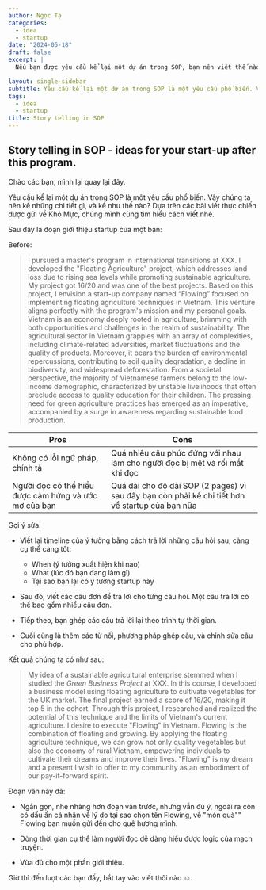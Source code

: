 ```yaml
---
author: Ngọc Tạ
categories:
  - idea
  - startup
date: "2024-05-18"
draft: false 
excerpt: |
  Nếu bạn được yêu cầu kể lại một dự án trong SOP, bạn nên viết thế nào? Bài viết này sẽ giúp bạn giải đáp thắc mắc đó.

layout: single-sidebar
subtitle: Yêu cầu kể lại một dự án trong SOP là một yêu cầu phổ biến. Vậy chúng ta nên kể những chi tiết gì, và kể như thế nào?
tags:
  - idea
  - startup
title: Story telling in SOP
---
```

## Story telling in SOP - ideas for your start-up after this program.

Chào các bạn, mình lại quay lại đây.

Yêu cầu kể lại một dự án trong SOP là một yêu cầu phổ biến. Vậy chúng ta nên kể những chi tiết gì, và kể như thế nào? Dựa trên các bài viết thực chiến được gửi về Khô Mực, chúng mình cùng tìm hiểu cách viết nhé.

Sau đây là đoạn giới thiệu startup của một bạn:

Before: 
> I pursued a master's program in international transitions at XXX. I
> developed the "Floating Agriculture" project, which addresses land
> loss due to rising sea levels while promoting sustainable agriculture.
> My project got 16/20 and was one of the best projects. Based on this
> project, I envision a start-up company named “Flowing” focused on
> implementing floating agriculture techniques in Vietnam. This venture
> aligns perfectly with the program's mission and my personal goals.
> Vietnam is an economy deeply rooted in agriculture, brimming with both
> opportunities and challenges in the realm of sustainability. The
> agricultural sector in Vietnam grapples with an array of complexities,
> including climate-related adversities, market fluctuations and the
> quality of products. Moreover, it bears the burden of environmental
> repercussions, contributing to soil quality degradation, a decline in
> biodiversity, and widespread deforestation. From a societal
> perspective, the majority of Vietnamese farmers belong to the
> low-income demographic, characterized by unstable livelihoods that
> often preclude access to quality education for their children. The
> pressing need for green agriculture practices has emerged as an
> imperative, accompanied by a surge in awareness regarding sustainable
> food production.

|Pros|Cons  |
|--|--|
|Không có lỗi ngữ pháp, chính tả  | Quá nhiều câu phức đứng với nhau làm cho người đọc bị mệt và rối mắt khi đọc |
|Người đọc có thể hiểu được cảm hứng và ước mơ của bạn  | Quá dài cho độ dài SOP (2 pages) vì sau đây bạn còn phải kể chi tiết hơn về startup của bạn nữa |

Gợi ý sửa:

- Viết lại timeline của ý tưởng bằng cách trả lời những câu hỏi sau, càng cụ thể càng tốt:

	+ When (ý tưởng xuất hiện khi nào)  
	+ What (lúc đó bạn đang làm gì)  
	+ Tại sao bạn lại có ý tưởng startup này

- Sau đó, viết các câu đơn để trả lời cho từng câu hỏi. Một câu trả lời có thể bao gồm nhiều câu đơn.

- Tiếp theo, bạn ghép các câu trả lời lại theo trình tự thời gian.

- Cuối cùng là thêm các từ nối, phương pháp ghép câu, và chỉnh sửa câu cho phù hợp.

Kết quả chúng ta có như sau:

> My idea of a sustainable agricultural enterprise stemmed when I
> studied the *Green Business Project* at XXX. In this course, I
> developed a business model using floating agriculture to cultivate
> vegetables for the UK market. The final project earned a score of 16/20, 
> making it top 5 in the cohort. Through this project, I researched
> and realized the potential of this technique and the limits
> of Vietnam's current agriculture. I desire to execute
> "Flowing" in Vietnam. Flowing is the combination of floating and
> growing. By applying the floating agriculture technique, we can grow 
> not only quality vegetables but also the economy of rural Vietnam,
> empowering individuals to cultivate their dreams and improve
> their lives. "Flowing" is my dream and a present I wish to offer to my
> community as an embodiment of our pay-it-forward spirit.

Đoạn văn này đã:

- Ngắn gọn, nhẹ nhàng hơn đoạn văn trước, nhưng vẫn đủ ý, ngoài ra còn có dấu ấn cá nhân về lý do tại sao chọn tên Flowing, về "món quà"" Flowing bạn muốn gửi đến cho quê hương mình.

- Dòng thời gian cụ thể làm người đọc dễ dàng hiểu được logic của mạch truyện.

- Vừa đủ cho một phần giới thiệu.

Giờ thì đến lượt các bạn đấy, bắt tay vào viết thôi nào ☺.
